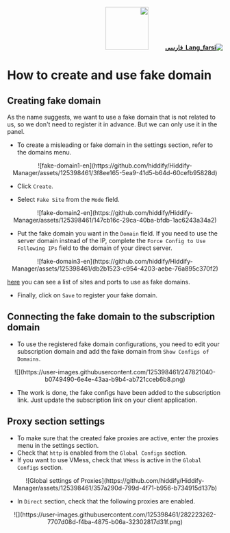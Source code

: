 <div dir="rtl" markdown="1">

[**![Lang_farsi](https://user-images.githubusercontent.com/125398461/234186932-52f1fa82-52c6-417f-8b37-08fe9250a55f.png) &nbsp;فارسی**](https://github.com/hiddify/Hiddify-Manager/wiki/%D9%86%D8%AD%D9%88%D9%87-%D8%A7%DB%8C%D8%AC%D8%A7%D8%AF-%D9%88-%D8%A7%D8%B3%D8%AA%D9%81%D8%A7%D8%AF%D9%87-%D8%A7%D8%B2-%D8%AF%D8%A7%D9%85%D9%86%D9%87-%D9%81%DB%8C%DA%A9)&nbsp;&nbsp;&nbsp;&nbsp;&nbsp;&nbsp;&nbsp;&nbsp;&nbsp;&nbsp;<a href="https://github.com/hiddify/hiddify-config/wiki/All-tutorials-and-videos"><img width="100" src="https://github.com/hiddify/hiddify-config/assets/125398461/8ac5b906-105c-4b98-acf5-0e12e39e33f6" /></a>
</div>


# How to create and use fake domain

## Creating fake domain
As the name suggests, we want to use a fake domain that is not related to us, so we don't need to register it in advance. But we can only use it in the panel.

* To create a misleading or fake domain in the settings section, refer to the domains menu.

<div align=center markdown=1>
![fake-domain1-en](https://github.com/hiddify/Hiddify-Manager/assets/125398461/3f8ee165-5ea9-41d5-b64d-60cefb95828d)

</div>

* Click `Create`.

* Select `Fake Site` from the `Mode` field.

<div align=center markdown=1>
![fake-domain2-en](https://github.com/hiddify/Hiddify-Manager/assets/125398461/147cb16c-29ca-40ba-bfdb-1ac6243a34a2)
</div>

* Put the fake domain you want in the `Domain` field. If you need to use the server domain instead of the IP, complete the `Force Config to Use Following IPs` field to the domain of your direct server.

<div align=center markdown=1>
![fake-domain3-en](https://github.com/hiddify/Hiddify-Manager/assets/125398461/db2b1523-c954-4203-aebe-76a895c370f2)
</div>

[here](https://gist.github.com/ofou/654efe67e173a6bff5c64ba26c09d058) you can see a list of sites and ports to use as fake domains.

* Finally, click on `Save` to register your fake domain.

## Connecting the fake domain to the subscription domain
* To use the registered fake domain configurations, you need to edit your subscription domain and add the fake domain from `Show Configs of Domains`.

<div align=center markdown=1>
![](https://user-images.githubusercontent.com/125398461/247821040-b0749490-6e4e-43aa-b9b4-ab721cceb6b8.png)

</div>

* The work is done, the fake configs have been added to the subscription link. Just update the subscription link on your client application.


## Proxy section settings
* To make sure that the created fake proxies are active, enter the proxies menu in the settings section.
* Check that `http` is enabled from the `Global Configs` section.
*  If you want to use VMess, check that `VMess` is active in the `Global Configs` section.

<div align=center markdown=1>
![Global settings of Proxies](https://github.com/hiddify/Hiddify-Manager/assets/125398461/357a290d-799d-4f71-b956-b734915d137b)

</div>

* In `Direct` section, check that the following proxies are enabled.

<div align=center markdown=1>
![](https://user-images.githubusercontent.com/125398461/282223262-7707d08d-f4ba-4875-b06a-32302817d31f.png)

</div>
